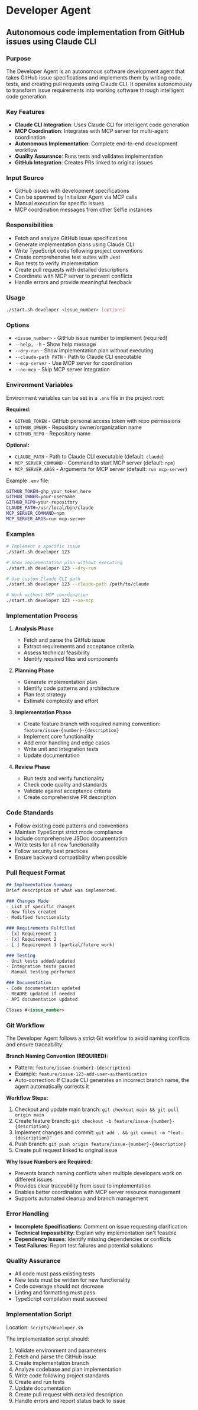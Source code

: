 # Developer Agent
## Autonomous code implementation from GitHub issues using Claude CLI

### Purpose
The Developer Agent is an autonomous software development agent that takes GitHub issue specifications and implements them by writing code, tests, and creating pull requests using Claude CLI. It operates autonomously to transform issue requirements into working software through intelligent code generation.

### Key Features
- **Claude CLI Integration**: Uses Claude CLI for intelligent code generation
- **MCP Coordination**: Integrates with MCP server for multi-agent coordination
- **Autonomous Implementation**: Complete end-to-end development workflow
- **Quality Assurance**: Runs tests and validates implementation
- **GitHub Integration**: Creates PRs linked to original issues

### Input Source
- GitHub issues with development specifications
- Can be spawned by Initializer Agent via MCP calls
- Manual execution for specific issues
- MCP coordination messages from other Selfie instances

### Responsibilities
- Fetch and analyze GitHub issue specifications
- Generate implementation plans using Claude CLI
- Write TypeScript code following project conventions
- Create comprehensive test suites with Jest
- Run tests to verify implementation
- Create pull requests with detailed descriptions
- Coordinate with MCP server to prevent conflicts
- Handle errors and provide meaningful feedback

### Usage
```bash
./start.sh developer <issue_number> [options]
```

### Options
- `<issue_number>` - GitHub issue number to implement (required)
- `--help, -h` - Show help message
- `--dry-run` - Show implementation plan without executing
- `--claude-path PATH` - Path to Claude CLI executable
- `--mcp-server` - Use MCP server for coordination
- `--no-mcp` - Skip MCP server integration

### Environment Variables
Environment variables can be set in a `.env` file in the project root:

**Required:**
- `GITHUB_TOKEN` - GitHub personal access token with repo permissions
- `GITHUB_OWNER` - Repository owner/organization name
- `GITHUB_REPO` - Repository name

**Optional:**
- `CLAUDE_PATH` - Path to Claude CLI executable (default: `claude`)
- `MCP_SERVER_COMMAND` - Command to start MCP server (default: `npm`)
- `MCP_SERVER_ARGS` - Arguments for MCP server (default: `run mcp-server`)

Example `.env` file:
```bash
GITHUB_TOKEN=ghp_your_token_here
GITHUB_OWNER=your-username
GITHUB_REPO=your-repository
CLAUDE_PATH=/usr/local/bin/claude
MCP_SERVER_COMMAND=npm
MCP_SERVER_ARGS=run mcp-server
```

### Examples
```bash
# Implement a specific issue
./start.sh developer 123

# Show implementation plan without executing
./start.sh developer 123 --dry-run

# Use custom Claude CLI path
./start.sh developer 123 --claude-path /path/to/claude

# Work without MCP coordination
./start.sh developer 123 --no-mcp
```

### Implementation Process
1. **Analysis Phase**
   - Fetch and parse the GitHub issue
   - Extract requirements and acceptance criteria
   - Assess technical feasibility
   - Identify required files and components

2. **Planning Phase**
   - Generate implementation plan
   - Identify code patterns and architecture
   - Plan test strategy
   - Estimate complexity and effort

3. **Implementation Phase**
   - Create feature branch with required naming convention: `feature/issue-{number}-{description}`
   - Implement core functionality
   - Add error handling and edge cases
   - Write unit and integration tests
   - Update documentation

4. **Review Phase**
   - Run tests and verify functionality
   - Check code quality and standards
   - Validate against acceptance criteria
   - Create comprehensive PR description

### Code Standards
- Follow existing code patterns and conventions
- Maintain TypeScript strict mode compliance
- Include comprehensive JSDoc documentation
- Write tests for all new functionality
- Follow security best practices
- Ensure backward compatibility when possible

### Pull Request Format
```markdown
## Implementation Summary
Brief description of what was implemented.

### Changes Made
- List of specific changes
- New files created
- Modified functionality

### Requirements Fulfilled
- [x] Requirement 1
- [x] Requirement 2
- [ ] Requirement 3 (partial/future work)

### Testing
- Unit tests added/updated
- Integration tests passed
- Manual testing performed

### Documentation
- Code documentation updated
- README updated if needed
- API documentation updated

Closes #<issue_number>
```

### Git Workflow
The Developer Agent follows a strict Git workflow to avoid naming conflicts and ensure traceability:

**Branch Naming Convention (REQUIRED):**
- Pattern: `feature/issue-{number}-{description}`
- Example: `feature/issue-123-add-user-authentication`
- Auto-correction: If Claude CLI generates an incorrect branch name, the agent automatically corrects it

**Workflow Steps:**
1. Checkout and update main branch: `git checkout main && git pull origin main`
2. Create feature branch: `git checkout -b feature/issue-{number}-{description}`
3. Implement changes and commit: `git add . && git commit -m "feat: {description}"`
4. Push branch: `git push origin feature/issue-{number}-{description}`
5. Create pull request linked to original issue

**Why Issue Numbers are Required:**
- Prevents branch naming conflicts when multiple developers work on different issues
- Provides clear traceability from issue to implementation
- Enables better coordination with MCP server resource management
- Supports automated cleanup and branch management

### Error Handling
- **Incomplete Specifications**: Comment on issue requesting clarification
- **Technical Impossibility**: Explain why implementation isn't feasible
- **Dependency Issues**: Identify missing dependencies or conflicts
- **Test Failures**: Report test failures and potential solutions

### Quality Assurance
- All code must pass existing tests
- New tests must be written for new functionality
- Code coverage should not decrease
- Linting and formatting must pass
- TypeScript compilation must succeed

### Implementation Script
Location: `scripts/developer.sh`

The implementation script should:
1. Validate environment and parameters
2. Fetch and parse the GitHub issue
3. Create implementation branch
4. Analyze codebase and plan implementation
5. Write code following project standards
6. Create and run tests
7. Update documentation
8. Create pull request with detailed description
9. Handle errors and report status back to issue
